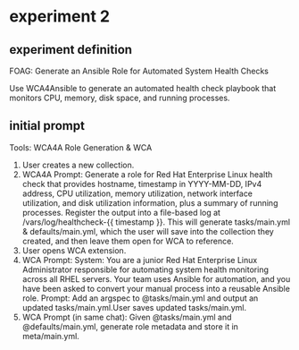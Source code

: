 # experiment 2

## experiment definition

FOAG: Generate an Ansible Role for Automated System Health Checks

Use WCA4Ansible to generate an automated health check playbook that monitors CPU, memory, disk space, and running processes.

## initial prompt

Tools: WCA4A Role Generation & WCA

1. User creates a new collection.
2. WCA4A Prompt: Generate a role for Red Hat Enterprise Linux health check that provides hostname, timestamp in YYYY-MM-DD, IPv4 address, CPU utilization, memory utilization, network interface utilization, and disk utilization information, plus a summary of running processes. Register the output into a file-based log at /vars/log/healthcheck-{{ timestamp }}. This will generate tasks/main.yml & defaults/main.yml, which the user will save into the collection they created, and then leave them open for WCA to reference.
3. User opens WCA extension.
4. WCA Prompt: System: You are a junior Red Hat Enterprise Linux Administrator responsible for automating system health monitoring across all RHEL servers. Your team uses Ansible for automation, and you have been asked to convert your manual process into a reusable Ansible role. Prompt: Add an argspec to @tasks/main.yml and output an updated tasks/main.yml.User saves updated tasks/main.yml.
5. WCA Prompt (in same chat): Given @tasks/main.yml and @defaults/main.yml, generate role metadata and store it in meta/main.yml.
